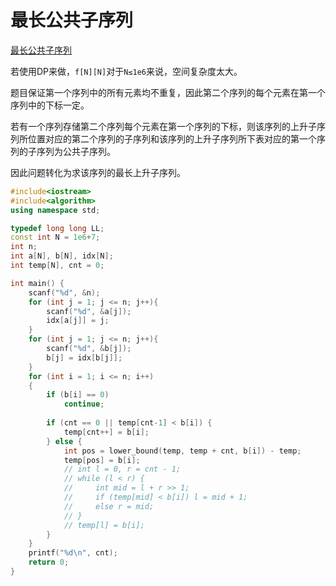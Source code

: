 # 最长公共子序列

[最长公共子序列](https://www.acwing.com/problem/content/3513/)

若使用DP来做，`f[N][N]`对于`N≤1e6`来说，空间复杂度太大。

题目保证第一个序列中的所有元素均不重复，因此第二个序列的每个元素在第一个序列中的下标一定。

若有一个序列存储第二个序列每个元素在第一个序列的下标，则该序列的上升子序列所位置对应的第二个序列的子序列和该序列的上升子序列所下表对应的第一个序列的子序列为公共子序列。

因此问题转化为求该序列的最长上升子序列。

```c++
#include<iostream>
#include<algorithm>
using namespace std;

typedef long long LL;
const int N = 1e6+7;
int n;
int a[N], b[N], idx[N];
int temp[N], cnt = 0;

int main() {
    scanf("%d", &n);
    for (int j = 1; j <= n; j++){
        scanf("%d", &a[j]);
        idx[a[j]] = j;    
    }
    for (int j = 1; j <= n; j++){
        scanf("%d", &b[j]);
        b[j] = idx[b[j]];
    }
    for (int i = 1; i <= n; i++)
    {
        if (b[i] == 0)
            continue;
        
        if (cnt == 0 || temp[cnt-1] < b[i]) {
            temp[cnt++] = b[i];
        } else {
            int pos = lower_bound(temp, temp + cnt, b[i]) - temp;
            temp[pos] = b[i];
            // int l = 0, r = cnt - 1;
            // while (l < r) {
            //     int mid = l + r >> 1;
            //     if (temp[mid] < b[i]) l = mid + 1;
            //     else r = mid;
            // }
            // temp[l] = b[i];
        }
    }
    printf("%d\n", cnt);
    return 0;
}
```

